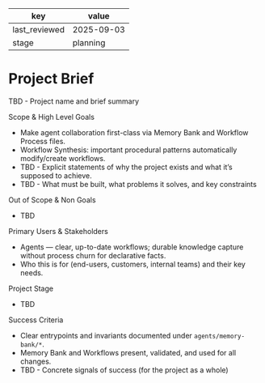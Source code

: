 | key | value |
| --- | --- |
| last_reviewed | 2025-09-03 |
| stage | planning |

# Project Brief
TBD - Project name and brief summary

Scope & High Level Goals
- Make agent collaboration first-class via Memory Bank and Workflow Process files.
- Workflow Synthesis: important procedural patterns automatically modify/create workflows.
- TBD - Explicit statements of why the project exists and what it’s supposed to achieve.
- TBD - What must be built, what problems it solves, and key constraints

Out of Scope & Non Goals
- TBD

Primary Users & Stakeholders
- Agents — clear, up-to-date workflows; durable knowledge capture without process churn for declarative facts.
- Who this is for (end-users, customers, internal teams) and their key needs.

Project Stage
- TBD

Success Criteria
- Clear entrypoints and invariants documented under `agents/memory-bank/*`.
- Memory Bank and Workflows present, validated, and used for all changes.
- TBD - Concrete signals of success (for the project as a whole)
